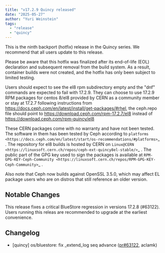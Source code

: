 ```yaml
---
title: "v17.2.9 Quincy released"
date: "2025-05-27"
author: "Yuri Weinstein"
tags:
  - "release"
  - "quincy"
---
```


This is the ninth backport (hotfix) release in the Quincy series. We recommend that all users update to this release.

Please be aware that this hotfix was finalized after its end-of-life (EOL) declaration and subsequent removal from the build system. As a result, container builds were not created, and the hotfix has only been subject to limited testing.

Users should expect to see the el8 rpm subdirectory empty and the "dnf" commands are expected
to fail with 17.2.9.
They can choose to use 17.2.9 RPM packages for centos 8/el8 provided by CERN as a community
member or stay at 17.2.7 following instructions
from https://docs.ceph.com/en/latest/install/get-packages/#rhel, the ceph.repo file should
point to https://download.ceph.com/rpm-17.2.7/el8 instead of https://download.ceph.com/rpm-quincy/el8

These CERN packages come with no warranty and have not been tested. The software in them has been
tested by Ceph according to `platforms <https://docs.ceph.com/en/latest/start/os-recommendations/#platforms>`_ .
The repository for el8 builds is hosted by CERN on `Linux@CERN <https://linuxsoft.cern.ch/repos/ceph-ext-quincy8el-stable/>`_ .
The public part of the GPG key used to sign the
packages is available at `RPM-GPG-KEY-Ceph-Community <https://linuxsoft.cern.ch/repos/RPM-GPG-KEY-Ceph-Community>`_ .

Also note that Ceph now builds against OpenSSL 3.5.0, which may affect EL package users who are on distros that
still reference an older version.

Notable Changes
---------------

This release fixes a critical BlueStore regression in versions 17.2.8 (#63122). Users running this releas are recommended to upgrade at the earliest convenience.

Changelog
---------

- [quincy] os/bluestore: fix \_extend\_log seq advance ([pr#63122](https://github.com/ceph/ceph/pull/63122), aclamk)

